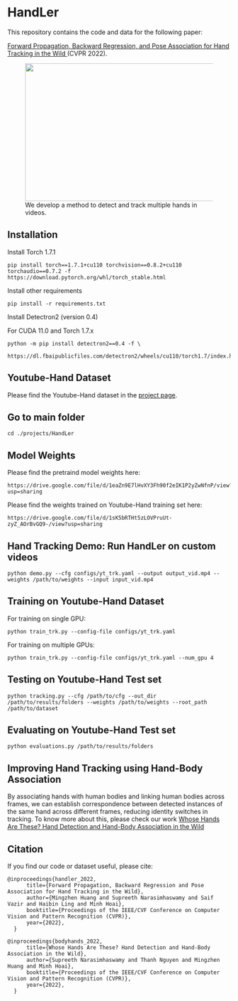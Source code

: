 
# HandLer

This repository contains the code and data for the following paper:

[Forward Propagation, Backward Regression, and Pose Association for Hand Tracking in the Wild
](https://www3.cs.stonybrook.edu/~hling/publication/hand-cvpr22.pdf) (CVPR 2022).

<p align="center">
    <figure>
        <img src="teaser.gif" height="310" width="480" />
            <figcaption> We develop a method to detect and track multiple hands in videos. </figcaption>
     </figure>
</p>

## Installation

Install Torch 1.7.1
```
pip install torch==1.7.1+cu110 torchvision==0.8.2+cu110 torchaudio==0.7.2 -f https://download.pytorch.org/whl/torch_stable.html
```

Install other requirements 
```
pip install -r requirements.txt
```

Install Detectron2 (version 0.4)

For CUDA 11.0 and Torch 1.7.x
```
python -m pip install detectron2==0.4 -f \
  https://dl.fbaipublicfiles.com/detectron2/wheels/cu110/torch1.7/index.html
```

## Youtube-Hand Dataset

Please find the Youtube-Hand dataset in the [project page](https://mingzhenhuang.com/projects/handler.html).


## Go to main folder
```
cd ./projects/HandLer
```

## Model Weights

Please find the pretraind model weights here:

```
https://drive.google.com/file/d/1eaZn9E7lHvXY3Fh90f2eIK1P2yZwNfnP/view?usp=sharing
```

Please find the weights trained on Youtube-Hand training set here:

```
https://drive.google.com/file/d/1sK5bRTHt5zLOVPruUt-zyZ_AOrBvGQ9-/view?usp=sharing
```

## Hand Tracking Demo: Run HandLer on custom videos
```
python demo.py --cfg configs/yt_trk.yaml --output output_vid.mp4 --weights /path/to/weights --input input_vid.mp4
```

## Training on Youtube-Hand Dataset

For training on single GPU:

```
python train_trk.py --config-file configs/yt_trk.yaml
```

For training on multiple GPUs:

```
python train_trk.py --config-file configs/yt_trk.yaml --num_gpu 4
```

## Testing on Youtube-Hand Test set

```
python tracking.py --cfg /path/to/cfg --out_dir /path/to/results/folders --weights /path/to/weights --root_path /path/to/dataset
```

## Evaluating on Youtube-Hand Test set

```
python evaluations.py /path/to/results/folders
```

## Improving Hand Tracking using Hand-Body Association

By associating hands with human bodies and linking human bodies across frames, we can establish correspondence between detected instances of the same hand across different frames, reducing identity switches in tracking. To know more about this, please check our work [Whose Hands Are These? Hand Detection and Hand-Body Association in the Wild](http://vision.cs.stonybrook.edu/~supreeth/BodyHands/)


## Citation

If you find our code or dataset useful, please cite:

```
@inproceedings{handler_2022,
      title={Forward Propagation, Backward Regression and Pose Association for Hand Tracking in the Wild},
      author={Mingzhen Huang and Supreeth Narasimhaswamy and Saif Vazir and Haibin Ling and Minh Hoai},
      booktitle={Proceedings of the IEEE/CVF Conference on Computer Vision and Pattern Recognition (CVPR)},
      year={2022},
  }

@inproceedings{bodyhands_2022,
      title={Whose Hands Are These? Hand Detection and Hand-Body Association in the Wild},
      author={Supreeth Narasimhaswamy and Thanh Nguyen and Mingzhen Huang and Minh Hoai},
      booktitle={Proceedings of the IEEE/CVF Conference on Computer Vision and Pattern Recognition (CVPR)},
      year={2022},
  }
```
